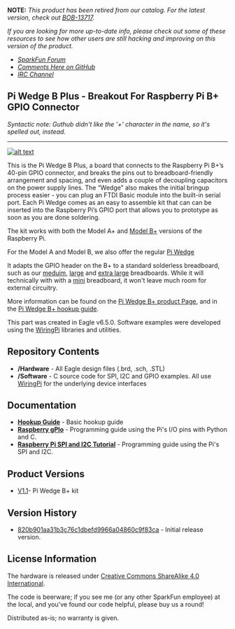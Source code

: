**NOTE:** *This product has been retired from our catalog. For the latest version, check out [BOB-13717](https://www.sparkfun.com/products/13717).*

*If you are looking for more up-to-date info, please check out some of these resources to see how other users are still hacking and improving on this version of the product.*
* *[SparkFun Forum](https://forum.sparkfun.com/)*
* *[Comments Here on GitHub](https://github.com/sparkfun/Pi_Wedge_B_Plus/issues)*
* *[IRC Channel](https://www.sparkfun.com/news/263)*

Pi Wedge B Plus - Breakout For Raspberry Pi B+ GPIO Connector
----------------------------

_Syntactic note: Guthub didn't like the '+' character in the name, so it's spelled out, instead._ 

----------------------------

[![alt text](https://cdn.sparkfun.com/assets/learn_tutorials/3/2/5/13091-Action.jpg)](https://cdn.sparkfun.com/assets/learn_tutorials/3/2/5/13091-Action.jpg)

This is the Pi Wedge B Plus, a board that connects to the Raspberry Pi B+’s 40-pin GPIO connector, and breaks the pins out to breadboard-friendly arrangement and spacing, and even adds a couple of decoupling capacitors on the power supply lines. The “Wedge” also makes the initial bringup process easier - you can plug an FTDI Basic module into the built-in serial port. Each Pi Wedge comes as an easy to assemble kit that can can be inserted into the Raspberry Pi’s GPIO port that allows you to prototype as soon as you are done soldering.

The kit works with both the Model A+ and [Model B+](https://www.sparkfun.com/products/11546) versions of the Raspberry Pi.

For the Model A and Model B, we also offer the regular [Pi Wedge](https://www.sparkfun.com/products/12652) 

It adapts the GPIO header on the B+ to a standard solderless breadboard, such as our [meduim](https://www.sparkfun.com/products/12002), [large](https://www.sparkfun.com/products/112) and [extra large](https://www.sparkfun.com/products/12614) breadboards.  While it will technically with with a [mini](https://www.sparkfun.com/products/12043) breadboard, it won't leave much room for external circuitry.

More information can be found on the [Pi Wedge B+ product Page](https://www.sparkfun.com/products/12994), and in the [Pi Wedge B+ hookup guide](https://learn.sparkfun.com/tutorials/pi-wedge-b-hookup-guide).

This part was created in Eagle v6.5.0.  Software examples were developed using the [WiringPi](wiringpi.com) libraries and utilities.

Repository Contents
-------------------

* **/Hardware** - All Eagle design files (.brd, .sch, .STL)
* **/Software** - C source code for SPI, I2C and GPIO examples.  All use [WiringPi](wiringpi.com) for the underlying device interfaces

Documentation
--------------

* **[Hookup Guide](https://learn.sparkfun.com/tutorials/retired---pi-wedge-b-hookup-guide)** - Basic hookup guide
* **[Raspberry gPIo](https://learn.sparkfun.com/tutorials/raspberry-gpio)** - Programming guide using the Pi's I/O pins with Python and C. 
* **[Raspberry Pi SPI and I2C Tutorial](https://learn.sparkfun.com/tutorials/raspberry-pi-spi-and-i2c-tutorial)** - Programming guide using the Pi's SPI and I2C.

Product Versions
----------------
* [V1.1](https://www.sparkfun.com/products/12994)- Pi Wedge B+ kit

Version History
---------------

* [820b901aa31b3c76c1dbefd9966a04860c9f83ca](https://github.com/sparkfun/Pi_Wedge_B_Plus/commit/820b901aa31b3c76c1dbefd9966a04860c9f83ca) - Initial release version.


License Information
-------------------
The hardware is released under [Creative Commons ShareAlike 4.0 International](https://creativecommons.org/licenses/by-sa/4.0/).

The code is beerware; if you see me (or any other SparkFun employee) at the local, and you've found our code helpful, please buy us a round!

Distributed as-is; no warranty is given.
